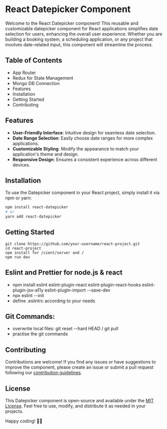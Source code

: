 # React Datepicker Component

Welcome to the React Datepicker component! This reusable and customizable datepicker component for React applications simplifies date selection for users, enhancing the overall user experience. Whether you are building a booking system, a scheduling application, or any project that involves date-related input, this component will streamline the process.

## Table of Contents
- App Router
- Redux for State Management
- Mongo DB Connection
- Features
- Installation
- Getting Started
- Contributing

## Features

- **User-Friendly Interface**: Intuitive design for seamless date selection.
- **Date Range Selection**: Easily choose date ranges for more complex applications.
- **Customizable Styling**: Modify the appearance to match your application's theme and design.
- **Responsive Design**: Ensures a consistent experience across different devices.

## Installation

To use the Datepicker component in your React project, simply install it via npm or yarn:

```bash
npm install react-datepicker
# or
yarn add react-datepicker
```

## Getting Started

```
git clone https://github.com/your-username/react-project.git
cd react-project
npm install for /cient/server and /
npm run dev
```

## Eslint and Prettier for node.js & react 
- npm install eslint eslint-plugin-react eslint-plugin-react-hooks eslint-plugin-jsx-a11y eslint-plugin-import --save-dev
- npx eslint --init
- define .eslintrc according to your needs

## Git Commands:
- overwrite local files: git reset --hard HEAD / git pull
- practise the git commands 

## Contributing

Contributions are welcome! If you find any issues or have suggestions to improve the component, please create an issue or submit a pull request following our [contribution guidelines](CONTRIBUTING.md).

## License

This Datepicker component is open-source and available under the [MIT License](LICENSE). Feel free to use, modify, and distribute it as needed in your projects.

Happy coding! 📅✨
